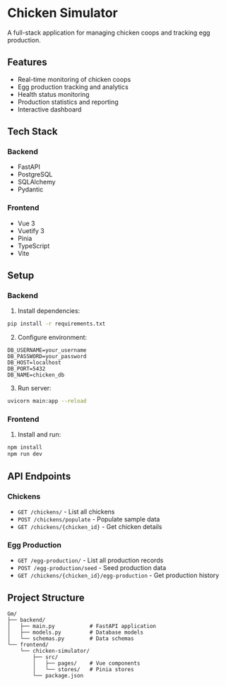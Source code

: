 # Chicken Simulator

A full-stack application for managing chicken coops and tracking egg production.

## Features
- Real-time monitoring of chicken coops
- Egg production tracking and analytics
- Health status monitoring
- Production statistics and reporting
- Interactive dashboard

## Tech Stack
### Backend
- FastAPI
- PostgreSQL
- SQLAlchemy
- Pydantic

### Frontend
- Vue 3
- Vuetify 3
- Pinia
- TypeScript
- Vite

## Setup

### Backend
1. Install dependencies:
```bash
pip install -r requirements.txt
```

2. Configure environment:
```env
DB_USERNAME=your_username
DB_PASSWORD=your_password
DB_HOST=localhost
DB_PORT=5432
DB_NAME=chicken_db
```

3. Run server:
```bash
uvicorn main:app --reload
```

### Frontend
1. Install and run:
```bash
npm install
npm run dev
```

## API Endpoints

### Chickens
- `GET /chickens/` - List all chickens
- `POST /chickens/populate` - Populate sample data
- `GET /chickens/{chicken_id}` - Get chicken details

### Egg Production
- `GET /egg-production/` - List all production records
- `POST /egg-production/seed` - Seed production data
- `GET /chickens/{chicken_id}/egg-production` - Get production history

## Project Structure
```
Gm/
├── backend/
│   ├── main.py           # FastAPI application
│   ├── models.py         # Database models
│   └── schemas.py        # Data schemas
└── frontend/
    └── chicken-simulator/
        ├── src/
        │   ├── pages/    # Vue components
        │   └── stores/   # Pinia stores
        └── package.json
```
